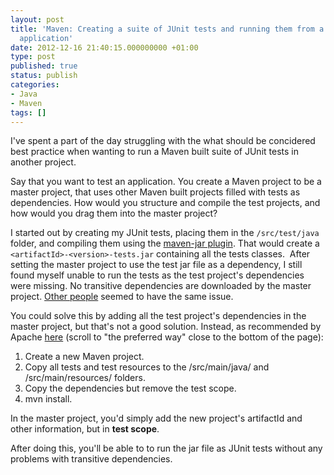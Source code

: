 ```yaml
---
layout: post
title: 'Maven: Creating a suite of JUnit tests and running them from a jar in a another
  application'
date: 2012-12-16 21:40:15.000000000 +01:00
type: post
published: true
status: publish
categories:
- Java
- Maven
tags: []
---
```

I've spent a part of the day struggling with the what should be concidered best practice when wanting to run a Maven built suite of JUnit tests in another project.

Say that you want to test an application. You create a Maven project to be a master project, that uses other Maven built projects filled with tests as dependencies. How would you structure and compile the test projects, and how would you drag them into the master project?

I started out by creating my JUnit tests, placing them in the `/src/test/java` folder, and compiling them using the [maven-jar plugin](http://maven.apache.org/plugins/maven-jar-plugin/ "http://maven.apache.org/plugins/maven-jar-plugin/"). That would create a `<artifactId>-<version>-tests.jar` containing all the tests classes.  After setting the master project to use the test jar file as a dependency, I still found myself unable to run the tests as the test project's dependencies were missing. No transitive dependencies are downloaded by the master project. [Other people](http://jira.codehaus.org/browse/MNG-1378) seemed to have the same issue.

You could solve this by adding all the test project's dependencies in the master project, but that's not a good solution. Instead, as recommended by Apache [here](http://maven.apache.org/plugins/maven-jar-plugin/usage.html "http://maven.apache.org/plugins/maven-jar-plugin/usage.html") (scroll to "the preferred way" close to the bottom of the page):

1.  Create a new Maven project.
2.  Copy all tests and test resources to the /src/main/java/ and /src/main/resources/ folders.
3.  Copy the dependencies but remove the test scope.
4.  mvn install.

In the master project, you'd simply add the new project's artifactId and other information, but in **test scope**.

After doing this, you'll be able to to run the jar file as JUnit tests without any problems with transitive dependencies.
